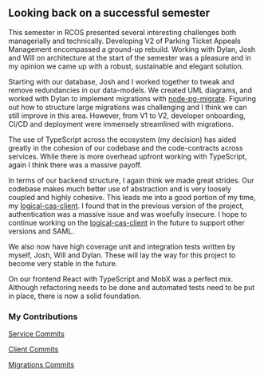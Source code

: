 ## Looking back on a successful semester

This semester in RCOS presented several interesting challenges both managerially and technically.  Developing V2 of Parking Ticket Appeals Management encompassed a ground-up rebuild.  Working with Dylan, Josh and Will on architecture at the start of the semester was a pleasure and in my opinion we came up with a robust, sustainable and elegant solution.

Starting with our database, Josh and I worked together to tweak and remove redundancies in our data-models.  We created UML diagrams, and worked with Dylan to implement migrations with [node-pg-migrate](https://github.com/salsita/node-pg-migrate).  Figuring out how to structure large migrations was challenging and I think we can still improve in this area.  However, from V1 to V2, developer onboarding, CI/CD and deployment were immensely streamlined with migrations.

The use of TypeScript across the ecosystem (my decision) has aided greatly in the cohesion of our codebase and the code-contracts across services.  While there is more overhead upfront working with TypeScript, again I think there was a massive payoff.

In terms of our backend structure, I again think we made great strides.  Our codebase makes much better use of abstraction and is very loosely coupled and highly cohesive.  This leads me into a good portion of my time, my [logical-cas-client](https://github.com/ashapir0/logical-cas-client).  I found that in the previous version of the project, authentication was a massive issue and was woefully insecure.  I hope to continue working on the [logical-cas-client](https://github.com/ashapir0/logical-cas-client) in the future to support other versions and SAML.

We also now have high coverage unit and integration tests written by myself, Josh, Will and Dylan.  These will lay the way for this project to become very stable in the future.

On our frontend React with TypeScript and MobX was a perfect mix.  Although refactoring needs to be done and automated tests need to be put in place, there is now a solid foundation.

### My Contributions
[Service Commits](https://github.com/rpi-ptam/ptam-service/commits/master?author=ashapir0)

[Client Commits](https://github.com/rpi-ptam/ptam-client/commits/master?author=ashapir0)

[Migrations Commits](https://github.com/rpi-ptam/schematron/commits/master?author=ashapir0)
